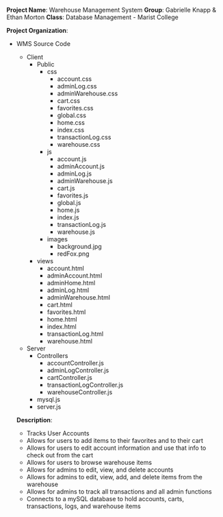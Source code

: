 **Project Name**: Warehouse Management System
**Group**: Gabrielle Knapp & Ethan Morton
**Class**: Database Management - Marist College

**Project Organization**:
- WMS Source Code
  - Client
    - Public
      - css
        - account.css
        - adminLog.css
        - adminWarehouse.css
        - cart.css
        - favorites.css
        - global.css
        - home.css
        - index.css
        - transactionLog.css
        - warehouse.css
      - js
        - account.js
        - adminAccount.js
        - adminLog.js
        - adminWarehouse.js
        - cart.js
        - favorites.js
        - global.js
        - home.js
        - index.js
        - transactionLog.js
        - warehouse.js
      - images
        - background.jpg
        - redFox.png
    - views
      - account.html
      - adminAccount.html
      - adminHome.html
      - adminLog.html
      - adminWarehouse.html
      - cart.html
      - favorites.html
      - home.html
      - index.html
      - transactionLog.html
      - warehouse.html
  - Server
    - Controllers
      - accountController.js
      - adminLogController.js
      - cartController.js
      - transactionLogController.js
      - warehouseController.js
    - mysql.js
    - server.js
   
  **Description**:
  - Tracks User Accounts
  - Allows for users to add items to their favorites and to their cart
  - Allows for users to edit account information and use that info to check out from the cart
  - Allows for users to browse warehouse items
  - Allows for admins to edit, view, and delete accounts
  - Allows for admins to edit, view, add, and delete items from the warehouse
  - Allows for admins to track all transactions and all admin functions
  - Connects to a mySQL database to hold accounts, carts, transactions, logs, and warehouse items
